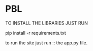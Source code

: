 # PBL

TO INSTALL THE LIBRARIES JUST RUN

pip install -r requirements.txt

to run the site just run :: the app.py file.

